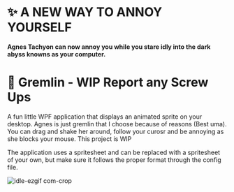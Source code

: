 # ✨ A NEW WAY TO ANNOY YOURSELF 

**Agnes Tachyon can now annoy you while you stare idly into the dark abyss knowns as your computer.**

# 📄 Gremlin - WIP Report any Screw Ups
A fun little WPF application that displays an animated sprite on your desktop. Agnes is just gremlin that I choose because of reasons (Best uma).
You can drag and shake her around, follow your curosr and be annoying as she blocks your mouse. This project is WIP 

The application uses a spritesheet and can be replaced with a spritesheet of your own, but make sure it follows the proper format through the config file.



![idle-ezgif com-crop](https://github.com/user-attachments/assets/97495dc4-1a5c-4e11-ac2f-cbf3c882adfe)
